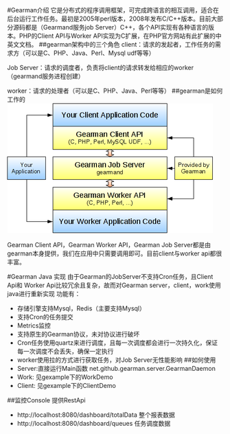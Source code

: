 #Gearman介绍
它是分布式的程序调用框架，可完成跨语言的相互调用，适合在后台运行工作任务。最初是2005年perl版本，2008年发布C/C++版本。目前大部分源码都是（Gearmand服务job Server）C++，各个API实现有各种语言的版本。PHP的Client API与Worker API实现为C扩展，在PHP官方网站有此扩展的中英文文档。
##gearman架构中的三个角色
client：请求的发起者，工作任务的需求方（可以是C、PHP、Java、Perl、Mysql udf等等）

Job Server：请求的调度者，负责将client的请求转发给相应的worker（gearmand服务进程创建）

worker：请求的处理者（可以是C、PHP、Java、Perl等等）
##gearman是如何工作的
![工作原理](https://github.com/linking12/gearman/blob/master/%E5%B7%A5%E4%BD%9C%E5%8E%9F%E7%90%86.png "原理")

Gearman Client API，Gearman Worker API，Gearman Job Server都是由gearman本身提供，我们在应用中只需要调用即可。目前client与worker api都很丰富。

#Gearman Java 实现
由于Gearman的JobServer不支持Cron任务，且Client Api和 Worker Api比较冗余且复杂，故而对Gearman server，client，work使用java进行重新实现
功能有：
*   存储引擎支持Mysql，Redis（主要支持Mysql）
*   支持Cron的任务提交
*   Metrics监控
*   支持原生的Gearman协议，未对协议进行破坏
*   Cron任务使用quartz来进行调度，且每一次调度都会进行一次持久化，保证每一次调度不会丢失，确保一定执行
*   worker使用拉的方式进行获取任务，对Job Server无性能影响
##如何使用
* Server:直接运行Main函数 net.github.gearman.server.GearmanDaemon
* Work: 见gexample下的WorkDemo
* Client: 见gexample下的ClientDemo


##监控Console
提供RestApi 
* http://localhost:8080/dashboard/totalData 整个报表数据
* http://localhost:8080/dashboard/queues  任务调度数据
